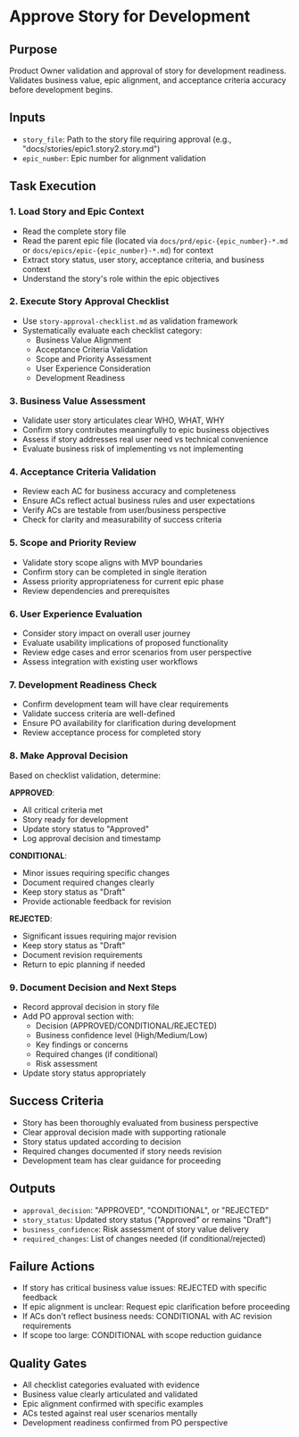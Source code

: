 # Approve Story for Development

## Purpose
Product Owner validation and approval of story for development readiness. Validates business value, epic alignment, and acceptance criteria accuracy before development begins.

## Inputs
- `story_file`: Path to the story file requiring approval (e.g., "docs/stories/epic1.story2.story.md")
- `epic_number`: Epic number for alignment validation

## Task Execution

### 1. Load Story and Epic Context
- Read the complete story file
- Read the parent epic file (located via `docs/prd/epic-{epic_number}-*.md` or `docs/epics/epic-{epic_number}-*.md`) for context
- Extract story status, user story, acceptance criteria, and business context
- Understand the story's role within the epic objectives

### 2. Execute Story Approval Checklist
- Use `story-approval-checklist.md` as validation framework
- Systematically evaluate each checklist category:
  - Business Value Alignment
  - Acceptance Criteria Validation
  - Scope and Priority Assessment
  - User Experience Consideration
  - Development Readiness

### 3. Business Value Assessment
- Validate user story articulates clear WHO, WHAT, WHY
- Confirm story contributes meaningfully to epic business objectives
- Assess if story addresses real user need vs technical convenience
- Evaluate business risk of implementing vs not implementing

### 4. Acceptance Criteria Validation
- Review each AC for business accuracy and completeness
- Ensure ACs reflect actual business rules and user expectations
- Verify ACs are testable from user/business perspective
- Check for clarity and measurability of success criteria

### 5. Scope and Priority Review
- Validate story scope aligns with MVP boundaries
- Confirm story can be completed in single iteration
- Assess priority appropriateness for current epic phase
- Review dependencies and prerequisites

### 6. User Experience Evaluation
- Consider story impact on overall user journey
- Evaluate usability implications of proposed functionality
- Review edge cases and error scenarios from user perspective
- Assess integration with existing user workflows

### 7. Development Readiness Check
- Confirm development team will have clear requirements
- Validate success criteria are well-defined
- Ensure PO availability for clarification during development
- Review acceptance process for completed story

### 8. Make Approval Decision
Based on checklist validation, determine:

**APPROVED**:
- All critical criteria met
- Story ready for development
- Update story status to "Approved"
- Log approval decision and timestamp

**CONDITIONAL**:
- Minor issues requiring specific changes
- Document required changes clearly
- Keep story status as "Draft"
- Provide actionable feedback for revision

**REJECTED**:
- Significant issues requiring major revision
- Keep story status as "Draft"
- Document revision requirements
- Return to epic planning if needed

### 9. Document Decision and Next Steps
- Record approval decision in story file
- Add PO approval section with:
  - Decision (APPROVED/CONDITIONAL/REJECTED)
  - Business confidence level (High/Medium/Low)
  - Key findings or concerns
  - Required changes (if conditional)
  - Risk assessment
- Update story status appropriately

## Success Criteria
- Story has been thoroughly evaluated from business perspective
- Clear approval decision made with supporting rationale
- Story status updated according to decision
- Required changes documented if story needs revision
- Development team has clear guidance for proceeding

## Outputs
- `approval_decision`: "APPROVED", "CONDITIONAL", or "REJECTED"
- `story_status`: Updated story status ("Approved" or remains "Draft")
- `business_confidence`: Risk assessment of story value delivery
- `required_changes`: List of changes needed (if conditional/rejected)

## Failure Actions
- If story has critical business value issues: REJECTED with specific feedback
- If epic alignment is unclear: Request epic clarification before proceeding
- If ACs don't reflect business needs: CONDITIONAL with AC revision requirements
- If scope too large: CONDITIONAL with scope reduction guidance

## Quality Gates
- All checklist categories evaluated with evidence
- Business value clearly articulated and validated
- Epic alignment confirmed with specific examples
- ACs tested against real user scenarios mentally
- Development readiness confirmed from PO perspective
